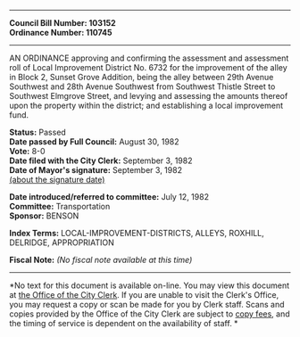 * * * * *  
  
**Council Bill Number: [](#h0)[](#h2)103152**   
**Ordinance Number: 110745**  
  
* * * * *  
  
AN ORDINANCE approving and confirming the assessment and assessment roll of Local Improvement District No. 6732 for the improvement of the alley in Block 2, Sunset Grove Addition, being the alley between 29th Avenue Southwest and 28th Avenue Southwest from Southwest Thistle Street to Southwest Elmgrove Street, and levying and assessing the amounts thereof upon the property within the district; and establishing a local improvement fund.  
  
**Status:** Passed   
**Date passed by Full Council:** August 30, 1982   
**Vote:** 8-0   
**Date filed with the City Clerk:** September 3, 1982   
**Date of Mayor's signature:** September 3, 1982   
[(about the signature date)](/~public/approvaldate.htm)   
  
  
**Date introduced/referred to committee:** July 12, 1982   
**Committee:** Transportation   
**Sponsor:** BENSON   
  
**Index Terms:** LOCAL-IMPROVEMENT-DISTRICTS, ALLEYS, ROXHILL, DELRIDGE, APPROPRIATION  
  
**Fiscal Note:** *(No fiscal note available at this time)*  
  
* * * * *  
  
*No text for this document is available on-line. You may view this document at [the Office of the City Clerk](http://www.seattle.gov/leg/clerk/contactUs.htm). If you are unable to visit the Clerk's Office, you may request a copy or scan be made for you by Clerk staff. Scans and copies provided by the Office of the City Clerk are subject to [copy fees](http://clerk.seattle.gov/~public/clerkfees.htm), and the timing of service is dependent on the availability of staff. *  
  
  
